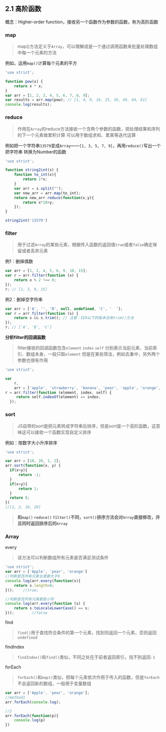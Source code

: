 ## 2.1 高阶函数

概念：Higher-order function，接收另一个函数作为参数的函数，称为高阶函数

### map
> map()方法定义于`Array`，可以理解成是一个通过调用函数来批量处理数组中每一个元素的方法

例如，运用`map()`计算每个元素的平方
```javascript 1.8
'use strict';

function pow(x) {
    return x * x;
}
var arr = [1, 2, 3, 4, 5, 6, 7, 8, 9];
var results = arr.map(pow); // [1, 4, 9, 16, 25, 36, 49, 64, 81]
console.log(results);
```

### reduce
> 作用在`Array`的reduce方法接收一个含两个参数的函数，把处理结果和序列的下一个元素做累积计算
可以用于数组求和、累乘等迭代运算

例如把一个字符串`13579`变成`Array`——`[1, 3, 5, 7, 9]`，再用`reduce()`写出一个把字符串
转换为Number的函数

```javascript 1.8
'use strict';

function string2int(s) {
    function to_int(x){
        return 1*x;
    }
    var arr = s.split("");
    var new_arr = arr.map(to_int);
    return new_arr.reduce(function(x,y){
        return x*10+y;
    });
}

string2int('13579')
```

### filter
> 用于过滤`Array`的某些元素，根据传入函数的返回值`true`或者`false`确定保留或者丢弃元素

例1：删掉偶数
```javascript 1.8
var arr = [1, 2, 4, 5, 6, 9, 10, 15];
var r = arr.filter(function (x) {
    return x % 2 !== 0;
});
r; // [1, 5, 9, 15]
```

例2：删掉空字符串
```javascript 1.8
var arr = ['A', '', 'B', null, undefined, 'C', '  '];
var r = arr.filter(function (s) {
    return s && s.trim(); // 注意：IE9以下的版本没有trim()方法
});
r; // ['A', 'B', 'C']
```

**分析filter的回调函数**
> filter接收的回调函数包含`element` `index` `self` 分别表示当前元素、当前索引、数组本身，一般只取`element`
但是在某些筛法，例如去重中，另外两个参数也很有作用
```javascript 1.8
'use strict';

var
    r,
    arr = ['apple', 'strawberry', 'banana', 'pear', 'apple', 'orange', 'orange', 'strawberry'];
r = arr.filter(function (element, index, self) {
     return self.indexOf(element) == index;
  });
```

### sort
> JS自带的sort是把元素转成字符串后排序，但是sort是一个高阶函数，这意味这可以接收一个函数实现自定义排序

例如：按数字大小升序排序
```javascript 1.8
'use strict';

var arr = [10, 20, 1, 2];
arr.sort(function(x, y) {
  if(x<y){
      return -1;
  }
  if(x>y){
      return 1;
  }
  return 0;
})
//[1, 2, 10, 20]
```
> **和`map()` `reduce()` `filter()`不同，`sort()`排序方法会对`Array`直接修改，并且同时返回排序后的`Array`**

### Array

every
> 该方法可以判断数组所有元素是否满足测试条件
```javascript 1.8
'use strict';
var arr = ['Apple', 'pear', 'orange']
//判断是否所有元素长度都大于0
console.log(arr.every(function(s){
    return s.length>0;
}));    //true;

//判断是否所有元素都是小写
console.log(arr.every(function (s) {
    return s.toLocaleLowerCase() == s;
}));        //false
```

find
> `find()`用于查找符合条件的第一个元素，找到则返回一个元素，否则返回`undefined`


findIndex
> `findIndex()`和`find()`类似，不同之处在于前者返回索引，找不到返回`-1`

forEach
> `forEach()`和`map()`类似，把每个元素依次作用于传入的函数，但是`forEach`不会返回新的数组，一般用于变量数组
```javascript 1.8
var arr = ['Apple', 'pear', 'orange'];
//method1
arr.forEach(console.log);

//2
arr.forEach(function(p){
    console.log(p)
})
```

